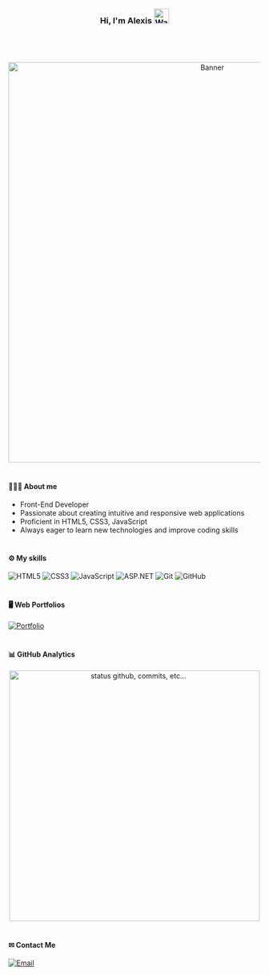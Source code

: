 <div align="center">
  <h3>Hi, I'm Alexis <img src="https://i.imgur.com/LKhaLwe.gif" alt="Waving Hand" width="30px"></h3>
</div>

#
<br>
<br>
<div align="center">
  <img src="https://i.imgur.com/rgXcomn.gif" alt="Banner" width="799px">
</div>

#

<h4>👨🏻‍💻 About me </h4>

<ul>
  <li>Front-End Developer</li>
  <li>Passionate about creating intuitive and responsive web applications</li>
  <li>Proficient in HTML5, CSS3, JavaScript</li>
  <li>Always eager to learn new technologies and improve coding skills</li>
</ul>

#

<h4>⚙️ My skills</h4>

![HTML5](https://img.shields.io/badge/HTML5-E34F26?style=for-the-badge&logo=html5&logoColor=white)
![CSS3](https://img.shields.io/badge/CSS3-1572B6?style=for-the-badge&logo=css3&logoColor=white)
![JavaScript](https://img.shields.io/badge/JavaScript-F7DF1E?style=for-the-badge&logo=javascript&logoColor=black)
![ASP.NET](https://img.shields.io/badge/ASP.NET-512BD4?style=for-the-badge&logo=dotnet&logoColor=white)
![Git](https://img.shields.io/badge/Git-F05032?style=for-the-badge&logo=git&logoColor=white)
![GitHub](https://img.shields.io/badge/GitHub-181717?style=for-the-badge&logo=github&logoColor=white)

#

<h4> 🖥 Web Portfolios</h4>

[![Portfolio](https://img.shields.io/badge/Portfolio-Web-%233D3DFF?style=for-the-badge&logoColor=white)](https://tu-enlace-aqui.com) 

#

<h4>📊 GitHub Analytics</h4>

<p align="center">
    <img alt="status github, commits, etc..." width="500px" src="https://github-readme-stats.vercel.app/api?username=AlexisELesteyme&count_private=true&show_icons=true&custom_title=Github&theme=algolia&bg_color=0,000000,130F40&layout=compact&border_radius=8" />
</p>

#

  <h4>✉ Contact Me</h4>

  [![Email](https://img.shields.io/badge/Email-alelesteyme1@gmail.com-%23D14836?style=for-the-badge&logo=gmail&logoColor=white)](mailto:alelesteyme1@gmail.com)

#
<!--
**AlexisELesteyme/AlexisELesteyme** is a ✨ _special_ ✨ repository because its `README.md` (this file) appears on your GitHub profile.

Here are some ideas to get you started:

- 🔭 I’m currently working on ...
- 🌱 I’m currently learning ...
- 👯 I’m looking to collaborate on ...
- 🤔 I’m looking for help with ...
- 💬 Ask me about ...
- 📫 How to reach me: ...
- 😄 Pronouns: ...
- ⚡ Fun fact: ...
-->
